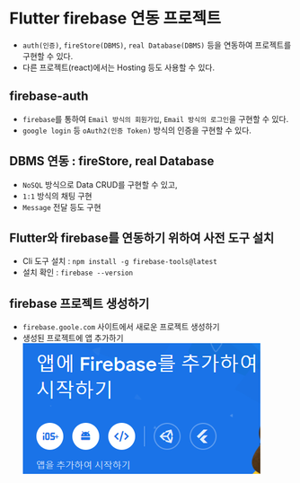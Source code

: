 # Flutter firebase 연동 프로젝트

- `auth(인증)`, `fireStore(DBMS)`, `real Database(DBMS)` 등을 연동하여 프로젝트를 구현할 수 있다.
- 다른 프로젝트(react)에서는 Hosting 등도 사용할 수 있다.

## firebase-auth

- `firebase`를 통하여 `Email 방식의 회원가입`, `Email 방식의 로그인`을 구현할 수 있다.
- `google login` 등 `oAuth2(인증 Token)` 방식의 인증을 구현할 수 있다.

## DBMS 연동 : fireStore, real Database

- `NoSQL` 방식으로 Data CRUD를 구현할 수 있고,
- `1:1` 방식의 채팅 구현
- `Message` 전달 등도 구현

## Flutter와 firebase를 연동하기 위하여 사전 도구 설치

- Cli 도구 설치 : `npm install -g firebase-tools@latest`
- 설치 확인 : `firebase --version`

## firebase 프로젝트 생성하기

- `firebase.goole.com` 사이트에서 새로운 프로젝트 생성하기
- 생성된 프로젝트에 앱 추가하기
  ![Alt text](image.png)

